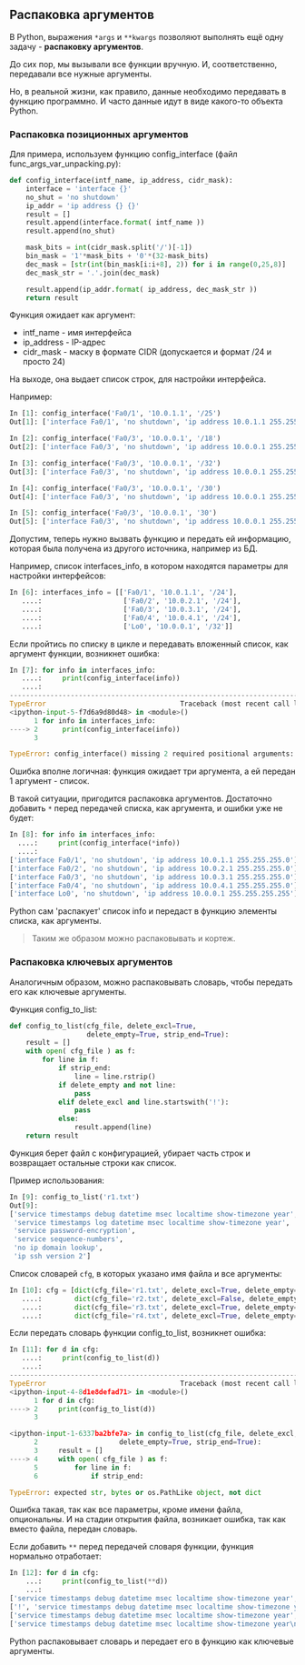 ## Распаковка аргументов

В Python, выражения ```*args``` и ```**kwargs``` позволяют выполнять ещё одну задачу - __распаковку аргументов__.

До сих пор, мы вызывали все функции вручную.
И, соответственно, передавали все нужные аргументы.

Но, в реальной жизни, как правило, данные необходимо передавать в функцию программно.
И часто данные идут в виде какого-то объекта Python.

### Распаковка позиционных аргументов

Для примера, используем функцию config_interface (файл func_args_var_unpacking.py): 
```python
def config_interface(intf_name, ip_address, cidr_mask):
    interface = 'interface {}'
    no_shut = 'no shutdown'
    ip_addr = 'ip address {} {}'
    result = []
    result.append(interface.format( intf_name ))
    result.append(no_shut)

    mask_bits = int(cidr_mask.split('/')[-1])
    bin_mask = '1'*mask_bits + '0'*(32-mask_bits)
    dec_mask = [str(int(bin_mask[i:i+8], 2)) for i in range(0,25,8)]
    dec_mask_str = '.'.join(dec_mask)

    result.append(ip_addr.format( ip_address, dec_mask_str ))
    return result

```

Функция ожидает как аргумент:
* intf_name - имя интерфейса
* ip_address - IP-адрес
* cidr_mask - маску в формате CIDR (допускается и формат /24 и просто 24)

На выходе, она выдает список строк, для настройки интерфейса.

Например:
```python
In [1]: config_interface('Fa0/1', '10.0.1.1', '/25')
Out[1]: ['interface Fa0/1', 'no shutdown', 'ip address 10.0.1.1 255.255.255.128']

In [2]: config_interface('Fa0/3', '10.0.0.1', '/18')
Out[2]: ['interface Fa0/3', 'no shutdown', 'ip address 10.0.0.1 255.255.192.0']

In [3]: config_interface('Fa0/3', '10.0.0.1', '/32')
Out[3]: ['interface Fa0/3', 'no shutdown', 'ip address 10.0.0.1 255.255.255.255']

In [4]: config_interface('Fa0/3', '10.0.0.1', '/30')
Out[4]: ['interface Fa0/3', 'no shutdown', 'ip address 10.0.0.1 255.255.255.252']

In [5]: config_interface('Fa0/3', '10.0.0.1', '30')
Out[5]: ['interface Fa0/3', 'no shutdown', 'ip address 10.0.0.1 255.255.255.252']
```

Допустим, теперь нужно вызвать функцию и передать ей информацию, которая была получена из другого источника, например из БД.

Например, список interfaces_info, в котором находятся параметры для настройки интерфейсов:
```python
In [6]: interfaces_info = [['Fa0/1', '10.0.1.1', '/24'],
   ....:                    ['Fa0/2', '10.0.2.1', '/24'],
   ....:                    ['Fa0/3', '10.0.3.1', '/24'],
   ....:                    ['Fa0/4', '10.0.4.1', '/24'],
   ....:                    ['Lo0', '10.0.0.1', '/32']]
```

Если пройтись по списку в цикле и передавать вложенный список, как аргумент функции, возникнет ошибка:
```python
In [7]: for info in interfaces_info:
   ....:     print(config_interface(info))
   ....:
---------------------------------------------------------------------------
TypeError                                 Traceback (most recent call last)
<ipython-input-5-f7d6a9d80d48> in <module>()
      1 for info in interfaces_info:
----> 2      print(config_interface(info))
      3

TypeError: config_interface() missing 2 required positional arguments: 'ip_address' and 'cidr_mask'

``` 

Ошибка вполне логичная: функция ожидает три аргумента, а ей передан 1 аргумент - список.

В такой ситуации, пригодится распаковка аргументов.
Достаточно добавить ```*``` перед передачей списка, как аргумента, и ошибки уже не будет:
```python
In [8]: for info in interfaces_info:
  ....:     print(config_interface(*info))
  ....:
['interface Fa0/1', 'no shutdown', 'ip address 10.0.1.1 255.255.255.0']
['interface Fa0/2', 'no shutdown', 'ip address 10.0.2.1 255.255.255.0']
['interface Fa0/3', 'no shutdown', 'ip address 10.0.3.1 255.255.255.0']
['interface Fa0/4', 'no shutdown', 'ip address 10.0.4.1 255.255.255.0']
['interface Lo0', 'no shutdown', 'ip address 10.0.0.1 255.255.255.255']
```

Python сам 'распакует' список info и передаст в функцию элементы списка, как аргументы.

> Таким же образом можно распаковывать и кортеж.

### Распаковка ключевых аргументов

Аналогичным образом, можно распаковывать словарь, чтобы передать его как ключевые аргументы.

Функция config_to_list:
```python
def config_to_list(cfg_file, delete_excl=True,
                   delete_empty=True, strip_end=True):
    result = []
    with open( cfg_file ) as f:
        for line in f:
            if strip_end:
                line = line.rstrip()
            if delete_empty and not line:
                pass
            elif delete_excl and line.startswith('!'):
                pass
            else:
                result.append(line)
    return result
```

Функция берет файл с конфигурацией, убирает часть строк и возвращает остальные строки как список.

Пример использования:
```python
In [9]: config_to_list('r1.txt')
Out[9]:
['service timestamps debug datetime msec localtime show-timezone year',
 'service timestamps log datetime msec localtime show-timezone year',
 'service password-encryption',
 'service sequence-numbers',
 'no ip domain lookup',
 'ip ssh version 2']
```

Список словарей ```cfg```, в которых указано имя файла и все аргументы:
```python
In [10]: cfg = [dict(cfg_file='r1.txt', delete_excl=True, delete_empty=True, strip_end=True),
   ....:        dict(cfg_file='r2.txt', delete_excl=False, delete_empty=True, strip_end=True),
   ....:        dict(cfg_file='r3.txt', delete_excl=True, delete_empty=False, strip_end=True),
   ....:        dict(cfg_file='r4.txt', delete_excl=True, delete_empty=True, strip_end=False)]
```

Если передать словарь функции config_to_list, возникнет ошибка:
```python
In [11]: for d in cfg:
   ....:     print(config_to_list(d))
   ....:
---------------------------------------------------------------------------
TypeError                                 Traceback (most recent call last)
<ipython-input-4-8d1e8defad71> in <module>()
      1 for d in cfg:
----> 2     print(config_to_list(d))
      3

<ipython-input-1-6337ba2bfe7a> in config_to_list(cfg_file, delete_excl, delete_empty, strip_end)
      2                    delete_empty=True, strip_end=True):
      3     result = []
----> 4     with open( cfg_file ) as f:
      5         for line in f:
      6             if strip_end:

TypeError: expected str, bytes or os.PathLike object, not dict

```

Ошибка такая, так как все параметры, кроме имени файла, опциональны.
И на стадии открытия файла, возникает ошибка, так как вместо файла, передан словарь.

Если добавить ```**``` перед передачей словаря функции, функция нормально отработает:
```python
In [12]: for d in cfg:
    ...:     print(config_to_list(**d))
    ...:
['service timestamps debug datetime msec localtime show-timezone year', 'service timestamps log datetime msec localtime show-timezone year', 'service password-encryption', 'service sequence-numbers', 'no ip domain lookup', 'ip ssh version 2']
['!', 'service timestamps debug datetime msec localtime show-timezone year', 'service timestamps log datetime msec localtime show-timezone year', 'service password-encryption', 'service sequence-numbers', '!', 'no ip domain lookup', '!', 'ip ssh version 2', '!']
['service timestamps debug datetime msec localtime show-timezone year', 'service timestamps log datetime msec localtime show-timezone year', 'service password-encryption', 'service sequence-numbers', '', '', '', 'ip ssh version 2', '']
['service timestamps debug datetime msec localtime show-timezone year\n', 'service timestamps log datetime msec localtime show-timezone year\n', 'service password-encryption\n', 'service sequence-numbers\n', 'no ip domain lookup\n', 'ip ssh version 2\n']
```

Python распаковывает словарь и передает его в функцию как ключевые аргументы.


